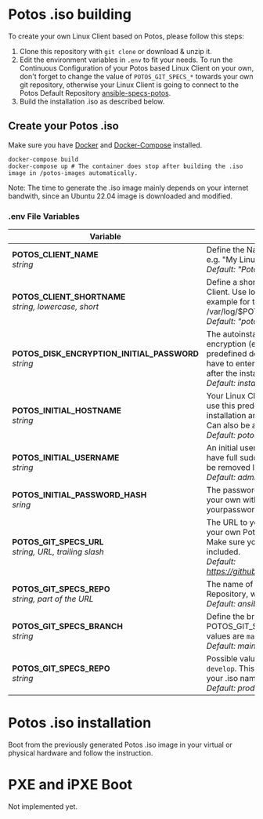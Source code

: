 
# Potos .iso building

To create your own Linux Client based on Potos, please follow this steps:

1. Clone this repository with `git clone` or download & unzip it.
2. Edit the environment variables in `.env` to fit your needs. To run the Continuous Configuration of your Potos based Linux Client on your own, don't forget to change the value of `POTOS_GIT_SPECS_*` towards your own git repository, otherwise your Linux Client is going to connect to the Potos Default Repository [ansible-specs-potos](https://github.com/projectpotos/ansible-specs-potos).
3. Build the installation .iso as described below.

## Create your Potos .iso

Make sure you have [Docker](https://docs.docker.com/get-docker) and [Docker-Compose](https://docs.docker.com/compose/install/) installed.

```
docker-compose build
docker-compose up # The container does stop after building the .iso image in /potos-images automatically.
```

Note: The time to generate the .iso image mainly depends on your internet bandwith, since an Ubuntu 22.04 image is downloaded and modified.

###  .env File Variables

| Variable | Comments |
|--|--|
| **POTOS_CLIENT_NAME** <br>*string*| Define the Name of your Linux Client, e.g. "My Linux Client".<br>*Default: "Potos Linux Client"* |
| **POTOS_CLIENT_SHORTNAME** <br>*string, lowercase, short* | Define a short name of your Linux Client. Use lowercase. Will be used for example for the log folder /var/log/$POTOS_CLIENT_SHORTNAME<br>*Default: "potos"*
| **POTOS_DISK_ENCRYPTION_INITIAL_PASSWORD** <br>*string* |  The autoinstall feature with disk encryption (except: /boot) needs a predefined decryption password. You have to enter this password at first boot after the installation.<br>*Default: install*
| **POTOS_INITIAL_HOSTNAME**<br>*string* | Your Linux Client based on Potos will use this predefined hostname at the installation and first boot.<br>Can also be an FQDN.<br>*Default: potoshostname01*
| **POTOS_INITIAL_USERNAME**<br>*string* | An initial username is required. Will have full sudo (root) permission. Can be removed later on.<br>*Default: admin*
| **POTOS_INITIAL_PASSWORD_HASH**<br>*sring* | The password in form of a hash. Create your own with `echo -n yourpasswordhere | mkpasswd --method=SHA-512 --stdin`.<br>*Default unhashed: admin<br>Default: $6$CqhJvUmnavRWOv50$nTru/In4/PHD7oP0XQih61IXEfzHOC/8BJ3quYbaxE8uKUSO6XbgbIdUOYQgI5bShTa2doRqwyQAPxh1LDJLJ/*
| **POTOS_GIT_SPECS_URL**<br>*string, URL, trailing slash* | The URL to your Git Account that holds your own Potos Specs Repository. Make sure you have the trailing slash included. <br>*Default: https://github.com/projectpotos/*
| **POTOS_GIT_SPECS_REPO**<br>*string, part of the URL* | The name of your own Potos Git Specs Repository, without *.git* at the End.<br>*Default: ansible-specs-potos*
| **POTOS_GIT_SPECS_BRANCH**<br>*string* | Define the branch of your POTOS_GIT_SPECS_REPO. Typical values are `main`, `master`, `develop` <br>*Default: main*
| **POTOS_GIT_SPECS_REPO**<br>*string*| Possible values are `production` and `develop`. This value will be a part of your .iso name.<br>*Default: production*

# Potos .iso installation

Boot from the previously generated Potos .iso image in your virtual or physical hardware and follow the instruction.

# PXE and iPXE Boot

Not implemented yet.
